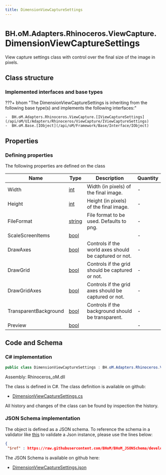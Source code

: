 ```yaml
---
title: DimensionViewCaptureSettings
---
```


# <small>BH.oM.Adapters.Rhinoceros.ViewCapture.</small>**DimensionViewCaptureSettings**

View capture settings class with control over the final size of the image in pixels.

## Class structure

### Implemented interfaces and base types

???+ bhom "The DimensionViewCaptureSettings is inheriting from the following base type(s) and implements the following interfaces:"

    -  BH.oM.Adapters.Rhinoceros.ViewCapture.[IViewCaptureSettings](/api/oM/UI/Adapters/Rhinoceros/ViewCapture/IViewCaptureSettings)
    -  BH.oM.Base.[IObject](/api/oM/Framework/Base/Interface/IObject)


## Properties



### Defining properties

The following properties are defined on the class

| Name             | Type             | Description      | Quantity         |
|------------------|------------------|------------------|------------------|
| Width | [int](https://learn.microsoft.com/en-us/dotnet/api/System.Int32?view=netstandard-2.0) | Width (in pixels) of the final image. | - |
| Height | [int](https://learn.microsoft.com/en-us/dotnet/api/System.Int32?view=netstandard-2.0) | Height (in pixels) of the final image. | - |
| FileFormat | [string](https://learn.microsoft.com/en-us/dotnet/api/System.String?view=netstandard-2.0) | File format to be used. Defaults to png. | - |
| ScaleScreenItems | [bool](https://learn.microsoft.com/en-us/dotnet/api/System.Boolean?view=netstandard-2.0) |  | - |
| DrawAxes | [bool](https://learn.microsoft.com/en-us/dotnet/api/System.Boolean?view=netstandard-2.0) | Controls if the world axes should be captured or not. | - |
| DrawGrid | [bool](https://learn.microsoft.com/en-us/dotnet/api/System.Boolean?view=netstandard-2.0) | Controls if the grid should be captured or not. | - |
| DrawGridAxes | [bool](https://learn.microsoft.com/en-us/dotnet/api/System.Boolean?view=netstandard-2.0) | Controls if the grid axes should be captured or not. | - |
| TransparentBackground | [bool](https://learn.microsoft.com/en-us/dotnet/api/System.Boolean?view=netstandard-2.0) | Controls if the background should be transparent. | - |
| Preview | [bool](https://learn.microsoft.com/en-us/dotnet/api/System.Boolean?view=netstandard-2.0) |  | - |


## Code and Schema

### C# implementation

``` C# title="C#"
public class DimensionViewCaptureSettings : BH.oM.Adapters.Rhinoceros.ViewCapture.IViewCaptureSettings, BH.oM.Base.IObject
```

Assembly: Rhinoceros_oM.dll

The class is defined in C#. The class definition is available on github:

- [DimensionViewCaptureSettings.cs](https://github.com/BHoM/Rhinoceros_Toolkit/blob/develop/Rhinoceros_oM/ViewCapture\DimensionViewCaptureSettings.cs)

All history and changes of the class can be found by inspection the history.
### JSON Schema implementation

The object is defined as a JSON schema. To reference the schema in a validator like [this](https://www.jsonschemavalidator.net/) to validate a Json instance, please use the lines below:

``` json title="JSON Schema"
{
 "$ref" : https://raw.githubusercontent.com/BHoM/BHoM_JSONSchema/develop/Rhinoceros_oM/ViewCapture/DimensionViewCaptureSettings.json}
```

The JSON Schema is available on github here:

- [DimensionViewCaptureSettings.json](https://github.com/BHoM/BHoM_JSONSchema/blob/develop/Rhinoceros_oM/ViewCapture/DimensionViewCaptureSettings.json)
